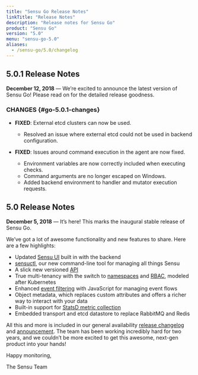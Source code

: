 ```yaml
---
title: "Sensu Go Release Notes"
linkTitle: "Release Notes"
description: "Release notes for Sensu Go"
product: "Sensu Go"
version: "5.0"
menu: "sensu-go-5.0"
aliases:
  - /sensu-go/5.0/changelog
---
```


## 5.0.1 Release Notes

**December 12, 2018** &mdash; We’re excited to announce the latest
version of Sensu Go! Please read on for the detailed release
goodness.

### CHANGES {#go-5.0.1-changes}

- **FIXED**: External etcd clusters can now be used.
    * Resolved an issue where external etcd could not be used in backend configuration.

- **FIXED**: Issues around command execution in the agent are now
  fixed.
    * Environment variables are now correctly included when executing checks.
    * Command arguments are no longer escaped on Windows.
    * Added backend environment to handler and mutator execution requests.

## 5.0 Release Notes

**December 5, 2018** &mdash; It’s here! This marks the inaugural stable release of Sensu Go. 

We’ve got a lot of awesome functionality and new features to share. Here are a few highlights:

- Updated [Sensu UI][1] built in with the backend 
- [sensuctl][2], our new command-line tool for managing all things Sensu 
- A slick new versioned [API][3]
- True multi-tenancy with the switch to [namespaces][4] and [RBAC][5], modeled after Kubernetes 
- Enhanced [event filtering][6] with JavaScript for managing event flows 
- Object metadata, which replaces custom attributes and offers a richer way to interact with your data 
- Built-in support for [StatsD metric collection][7] 
- Embedded transport and etcd datastore to replace RabbitMQ and Redis

All this and more is included in our general availability [release changelog][changelog] and [announcement][blog].
The team has been working incredibly hard for two years, and we couldn’t be more excited to get this awesome, next-gen product into your hands! 

Happy monitoring, 

The Sensu Team 

[changelog]: https://github.com/sensu/sensu-go/blob/master/CHANGELOG.md
[blog]: https://blog.sensu.io/sensu-go-is-here
[1]: /sensu-go/5.0/dashboard/overview
[2]: /sensu-go/5.0/sensuctl/reference
[3]: /sensu-go/5.0/api/overview
[4]: /sensu-go/5.0/reference/rbac#namespaces
[5]: /sensu-go/5.0/reference/rbac
[6]: /sensu-go/5.0/reference/filters
[7]: /sensu-go/5.0/guides/aggregate-metrics-statsd
